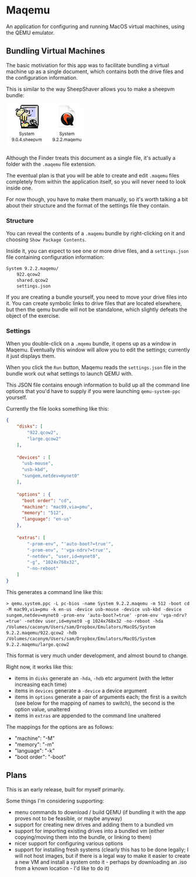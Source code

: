 # Maqemu

An application for configuring and running MacOS virtual machines, using the QEMU emulator.

## Bundling Virtual Machines

The basic motiviation for this app was to facilitate bundling a virtual machine up as a single document, which contains both the drive files and the configuration information.

This is similar to the way SheepShaver allows you to make a sheepvm bundle:

   ![picture of maqemu document](Extras/Bundle.png)


Although the Finder treats this document as a single file, it's actually a folder with the `.maqemu` file extension.

The eventual plan is that you will be able to create and edit `.maqemu` files completely from within the application itself, so you will never need to look inside one.

For now though, you have to make them manually, so it's worth talking a bit about their structure and the format of the settings file they contain.

### Structure 

You can reveal the contents of a `.maqemu` bundle by right-clicking on it and choosing `Show Package Contents`.

Inside it, you can expect to see one or more drive files, and a `settings.json` file containing configuration information:

```
System 9.2.2.maqemu/
    922.qcow2
    shared.qcow2
    settings.json
```

If you are creating a bundle yourself, you need to move your drive files into it. You can create symbolic links to drive files that are located elsewhere, but then the qemu bundle will not be standalone, which slightly defeats the object of the exercise.

### Settings

When you double-click on a `.mqemu` bundle, it opens up as a window in Maqemu. Eventually this window will allow you to edit the settings; currently it just displays them. 

When you click the `Run` button, Maqemu reads the  `settings.json` file in the bundle work out what settings to launch QEMU with.

This JSON file contains enough information to build up all the command line options that you'd have to supply if you were launching `qemu-system-ppc` yourself.

Currently the file looks something like this:

```json
{
    "disks": [
        "922.qcow2",
        "large.qcow2"
    ],

    "devices" : [
      "usb-mouse",
      "usb-kbd",
      "sungem,netdev=mynet0"
    ],

    "options" : {
      "boot order": "cd",
      "machine": "mac99,via=pmu",
      "memory": "512",
      "language": "en-us"
    },

    "extras": [
        "-prom-env", "'auto-boot?=true'",
        "-prom-env", "'vga-ndrv?=true'",
        "-netdev", "user,id=mynet0",
        "-g", "1024x768x32",
        "-no-reboot"
    ]
}
```

This generates a command line like this:

```
> qemu.system.ppc -L pc-bios -name System 9.2.2.maqemu -m 512 -boot cd -M mac99,via=pmu -k en-us -device usb-mouse -device usb-kbd -device sungem,netdev=mynet0 -prom-env 'auto-boot?=true' -prom-env 'vga-ndrv?=true' -netdev user,id=mynet0 -g 1024x768x32 -no-reboot -hda /Volumes/caconym/Users/sam/Dropbox/Emulators/MacOS/System 9.2.2.maqemu/922.qcow2 -hdb /Volumes/caconym/Users/sam/Dropbox/Emulators/MacOS/System 9.2.2.maqemu/large.qcow2
```

This format is very much under development, and almost bound to change.

Right now, it works like this:

- items in `disks` generate an `-hda`, `-hdb` etc argument (with the letter increasing each time)
- items in `devices` generate a `-device` a device argument
- items in `options` generate a pair of arguments each; the first is a switch (see below for the mapping of names to switch), the second is the option value, unaltered
- items in `extras` are appended to the command line unaltered

The mappings for the options are as follows:

- "machine": "-M"
- "memory": "-m"
- "language": "-k"
- "boot order": "-boot"



## Plans

This is an early release, built for myself primarily.

Some things I'm considering supporting:

- menu commands to download / build QEMU (if bundling it with the app proves not to be feasible, or maybe anyway)
- support for creating new drives and adding them to a bundled vm
- support for importing existing drives into a bundled vm (either copying/moving them into the bundle, or linking to them)
- nicer support for configuring various options
- support for installing fresh systems (clearly this has to be done legally; I will not host images, but if there is a legal way to make it easier to create a new VM and install a system onto it - perhaps by downloading an .iso from a known location - I'd like to do it)  
